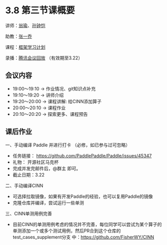 # 3.8 第三节课概要

讲师：[翁瑜](https://github.com/FisherWY)、[孙钟恺](https://github.com/sunzhongkai588)

助教：[张一乔](https://github.com/Liyulingyue)

课程：[框架学习计划](https://github.com/sunzhongkai588/LearnDL/blob/main/授课材料/LearnDL%20第三次课.pdf)

录播：[腾讯会议回放](https://meeting.tencent.com/user-center/shared-record-info?id=df0264ca-67de-4ef1-bf9c-8df670eeed09&form=-1&click_source_for_middle_login=2) （有效期至3.22）


## 会议内容
* 19:00～19:10  -> 作业情况、git知识点补充
* 19:10～19:20  -> 讲师介绍
* 19:20～20:00  -> 课程讲解: 给CINN添加算子
* 20:00～20:10  -> 课程作业
* 20:10～20:20  -> 探索更多、课程预告

## 课后作业

一、手动编译 Paddle 并进行打卡 （必修，如已参与过可忽略）
* 任务链接： https://github.com/PaddlePaddle/Paddle/issues/45347
* 礼物： 开源社区马克杯
* 完成并发完邮件后，@群主 即可。
* 截止日期：3.22

二、手动编译CINN
* 可选择拉取镜像，如果有开发Paddle的经验，也可以复用Paddle的镜像
* 克隆仓库并编译，尝试运行一些单测

三、CINN单测用例完善
* 目前CINN的单测用例考虑的情况并不完善，每位同学可以尝试为某个算子的单测添加一个或多个测试用例，然后PR合到这个仓库的test_cases_supplement分支
中：https://github.com/FisherWY/CINN
